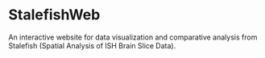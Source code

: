 # StalefishWeb
An interactive website for data visualization and comparative analysis from Stalefish (Spatial Analysis of ISH Brain Slice Data).
